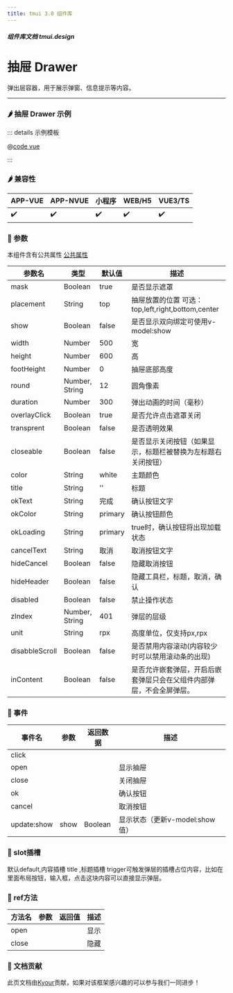 ```yaml
---
title: tmui 3.0 组件库
---
```


<dirtoc></dirtoc>

##### 组件库文档 tmui.design

# 抽屉 Drawer
弹出层容器，用于展示弹窗、信息提示等内容。

---

### :hot_pepper: 抽屉 Drawer 示例

<webview url="https://tmui.design/h5/#/pages/fankui/drawer"></webview>

::: details 示例模板

@[code vue](pages/fankui/drawer.nvue)

:::

### :hot_pepper: 兼容性

| APP-VUE            | APP-NVUE           | 小程序                | WEB/H5             | VUE3/TS            |
|--------------------|--------------------|--------------------|--------------------|--------------------|
| :heavy_check_mark: | :heavy_check_mark: | :heavy_check_mark: | :heavy_check_mark: | :heavy_check_mark: |

### :seedling: 参数
本组件含有公共属性 [公共属性](/doc/spec/组件公共样式.md)

| 参数名          | 类型             | 默认值     | 描述   |
|--------------|----------------|---------|-----------------------------------------|
| mask         | Boolean        | true    | 是否显示遮罩  |
| placement    | String         | top     | 抽屉放置的位置 可选：top,left,right,bottom,center |
| show         | Boolean        | false   | 是否显示双向绑定可使用v-model:show  |
| width        | Number         | 500     | 宽      |
| height       | Number         | 600     | 高        |
| footHeight   | Number         | 0       | 抽屉底部高度     |
| round        | Number, String | 12      | 圆角像素         |
| duration     | Number         | 300     | 弹出动画的时间（毫秒）     |
| overlayClick | Boolean        | true    | 是否允许点击遮罩关闭   |
| transprent   | Boolean        | false   | 是否透明效果   |
| closeable    | Boolean        | false   | 是否显示关闭按钮（如果显示，标题栏被替换为左标题右关闭按钮）          |
| color        | String         | white   | 主题颜色  |
| title        | String         | ''      | 标题        |
| okText       | String         | 完成      | 确认按钮文字  |
| okColor      | String         | primary | 确认按钮颜色         |
| okLoading    | String         | primary | true时，确认按钮将出现加载状态  |
| cancelText   | String         | 取消      | 取消按钮文字          |
| hideCancel   | Boolean        | false   | 隐藏取消按钮   |
| hideHeader   | Boolean        | false   | 隐藏工具栏，标题，取消，确认 |
| disabled     | Boolean        | false   | 禁止操作状态    |
| zIndex<Badge type="danger" text="v3.0.75+" vertical="middle" />     | Number, String        | 401   | 弹层的层级  |
| unit<Badge type="danger" text="v3.0.75+" vertical="middle" />     | String        | rpx   | 高度单位，仅支持px,rpx  |
| disabbleScroll     | Boolean        | false   | 是否禁用内容滚动(内容较少时可以禁用滚动条的出现)    |
| inContent     | Boolean        | false   | 是否允许嵌套弹层，开启后嵌套弹层只会在父组件内部弹层，不会全屏弹层。    |


### :rose: 事件
| 事件名         | 参数   | 返回数据    | 描述               |
|-------------|------|---------|------------------|
| click       |      |         |                  |
| open        |      |         | 显示抽屉             |
| close       |      |         | 关闭抽屉             |
| ok          |      |         | 确认按钮             |
| cancel      |      |         | 取消按钮             |
| update:show | show | Boolean | 显示状态（更新v-model:show值） |

### :corn: slot插槽
默认default,内容插槽
title <Badge type="danger" text="v3.0.77+" vertical="middle" />,标题插槽
trigger可触发弹层的插槽占位内容，比如在里面布局按钮，输入框，点击这块内容可以直接显示弹层。

### :green_salad: ref方法
| 方法名   | 参数  | 返回值 | 描述  |
|-------|-----|-----|-----|
| open  |     |     | 显示  |
| close |     |     | 隐藏  |

### :couplekiss: 文档贡献
此页文档由[Kyour](https://github.com/kyour-cn)贡献，如果对该框架感兴趣的可以参与我们一同进步！
